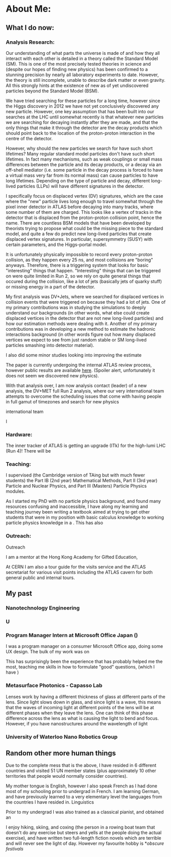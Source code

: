 # About Me:

## What I do now:
### Analysis Research:
Our understanding of what parts the universe is made of and how they all interact with each other is detailed in a theory called the Standard Model (SM). This is one of the most precisely tested theories in science and (despite our hopes of finding new physics) has been confirmed to a stunning precision by nearly all laboratory experiments to date. However, the theory is still incomplete, unable to describe dark matter or even gravity. All this strongly hints at the existence of new as of yet undiscovered particles beyond the Standard Model (BSM).

We have tried searching for these particles for a long time, however since the Higgs discovery in 2012 we have not yet conclusively discovered any new particle. However, one key assumption that has been built into our searches at the LHC until somewhat recently is that whatever new particles we are searching for decaying instantly after they are made, and that the only things that make it through the detector are the decay products which should point back to the location of the proton-proton interaction in the centre of the detector.

However, why should the new particles we search for have such short lifetimes? Many regular standard model particles don't have such short lifetimes. In fact many mechanisms, such as weak couplings or small mass differences between the particle and its decay products, or a decay via an off-shell mediator (i.e. some particle in the decay process is forced to have a virtual mass very far from its normal mass) can cause particles to have long lifetimes. Depending on the type of particle and decay, different long-lived particles (LLPs) will have different signatures in the detector.

I specifically focus on displaced vertex (DV) signatures, which are the case where the "new" particle lives long enough to travel somewhat through the pixel inner detector in ATLAS before decaying into many tracks, where some number of them are charged. This looks like a vertex of tracks in the detector that is displaced from the proton-proton collision point, hence the name. There are countless BSM models that have been developed by theorists trying to propose what could be the missing piece to the standard model, and quite a few do predict new long-lived particles that create displaced vertex signatures. In particular, supersymmetry (SUSY) with certain parameters, and the Higgs-portal model.

It is unfortunately physically impossible to record every proton-proton collision, as they happen every 25 ns, and most collisions are "boring" anyways. Therefore, there is a triggering system that looks for basic "interesting" things that happen. "Interesting" things that can be triggered on were quite limited in Run 2, so we rely on quite general things that occured during the collision, like a lot of jets (basically jets of quarky stuff) or missing energy in a part of the detector.

My first analysis was DV+Jets, where we searched for displaced vertices in collision events that were triggered on because they had a lot of jets. One of my primary contributions was in studying the simulations to deeply understand our backgrounds (in other words, what else could create displaced vertices in the detector that are not new long-lived particles) and how our estimation methods were dealing with it. Another of my primary contributions was in developing a new method to estimate the hadronic interactions background (in other words figure out how many displaced vertices we expect to see from just random stable or SM long-lived particles smashing into detector material). 

I also did some minor studies looking into improving the estimate 

The paper is currently undergoing the internal ATLAS review process, however public results are available [here](). (Spoiler alert, unfortunately it does not seem we discovered new physics).

With that analysis over, I am now analysis contact (leader) of a new analysis, the DV+MET full Run 2 analysis, where our very international team attempts to overcome the scheduling issues that come with having people in full gamut of timezones and search for new physics

international team



I 


### Hardware:

The inner tracker of ATLAS is getting an upgrade (ITk) for the high-lumi LHC (Run 4)! There will be 

### Teaching:

I supervised (the Cambridge version of TAing but with much fewer students) the Part IB (2nd year) Mathematical Methods, Part II (3rd year) Particle and Nuclear Physics, and Part III (Masters) Particle Physics modules. 

As I started my PhD with no particle physics background, and found many resources confusing and inaccessible, I have along my learning and teaching journey been writing a textbook aimed at trying to get other students that were in my position with basic calculus knowledge to working particle physics knowledge in a   . This has also 

### Outreach:

Outreach

I am a mentor at the Hong Kong Academy for Gifted Education, 

At CERN I am also a tour guide for the visits service and the ATLAS secretariat for various visit points including the ATLAS cavern for both general public and internal tours. 



## My past
### Nanotechnology Engineering

### U


### Program Manager Intern at Microsoft Office Japan ()

I was a program manager on a consumer Microsoft Office app, doing some UX design. The bulk of my work was on 

This has surprisingly been the experience that has probably helped me the most, teaching me skills in how to formulate "good" questions,  (which I have )

### Metasurface Photonics - Capasso Lab

Lenses work by having a different thickness of glass at different parts of the lens. Since light slows down in glass, and since light is a wave, this means that the waves of incoming light at different points of the lens will be at different phases when they leave the lens. One can think of this phase difference across the lens as what is causing the light to bend and focus. However, if you have nanostructures around the wavelength of light



### University of Waterloo Nano Robotics Group


## Random other more human things

Due to the complete mess that is the above, I have resided in 6 different countries and visited 51 UN member states (plus approximately 10 other territories that people would normally consider countries).

My mother tongue is English, however I also speak French as I had done most of my schooling prior to undergrad in French. I am learning German, and have previously learned to a very elementary level the languages from the countries I have resided in. Linguistics 

Prior to my undergrad I was also trained as a classical pianist, and obtained an 

I enjoy hiking, skiing, and coxing (the person in a rowing boat team that doesn't do any exercise but steers and yells at the people doing the actual exercise), and have written two full-length fiction novels which are terrible and will never see the light of day. However my favourite hobby is **obscure festivals*



